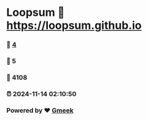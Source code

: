 # Loopsum :link: https://loopsum.github.io 
### :page_facing_up: [4](https://loopsum.github.io/tag.html) 
### :speech_balloon: 5 
### :hibiscus: 4108 
### :alarm_clock: 2024-11-14 02:10:50 
### Powered by :heart: [Gmeek](https://github.com/Meekdai/Gmeek)

